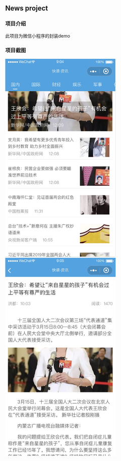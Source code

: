 News project
---

### 项目介绍

此项目为微信小程序的封装demo

### 项目截图

<img src="./screenshot/1.jpg" width='350'/>
<img src="./screenshot/2.jpg" width='350'/>
